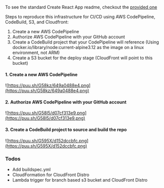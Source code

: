 To see the standard Create React App readme, checkout the [provided one](/PROVIDED_README.md)

Steps to reproduce this infrastructure for CI/CD using AWS CodePipeline, CodeBuild, S3, and Cloudfront:

1. Create a new AWS CodePipeline
2. Authorize AWS CodePipeline with your GitHub account
3. Create a CodeBuild project that your CodePipeline will reference (Using docker.io/library/node:current-alpine3.12 as the image on a linux environment, not ARM)
4. Create a S3 bucket for the deploy stage (CloudFront will point to this bucket)


#### 1. Create a new AWS CodePipeline
![https://puu.sh/G58kz/649a0488e4.png](https://puu.sh/G58kz/649a0488e4.png)

#### 2. Authorize AWS CodePipeline with your GitHub account
![https://puu.sh/G58l5/d07cf313e9.png](https://puu.sh/G58l5/d07cf313e9.png)

#### 3. Create a CodeBuild project to source and build the repo
![https://puu.sh/G595X/d152dccbfc.png](https://puu.sh/G595X/d152dccbfc.png)

### Todos

- Add buildspec.yml
- CloudFormation for CloudFront Distro
- Lambda trigger for branch based s3 bucket and CloudFront Distro